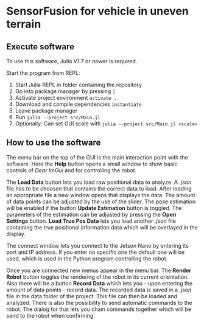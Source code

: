 # SensorFusion for vehicle in uneven terrain

## Execute software
To use this software, Julia V1.7 or newer is required. 

Start the program from REPL: 
1. Start Julia REPL in folder containing the repository
2. Go into package manager by pressing `]`
3. Activate project environment `activate .`
4. Download and compile dependencies `instantiate`
5. Leave package manager
6. Run `julia --project src/Main.jl`
7. Optionally: Can set GUI scale with `julia --project src/Main.jl <scale>`

## How to use the software
The menu bar on the top of the GUI is the main interaction point with the software. Here the __Help__ button
opens a small window to show basic controls of _Dear ImGui_ and for controlling the robot. 

The __Load Data__ button lets you load raw positional data to analyze. A _.json_ file has to be choosen that contains the
correct data to load. After loading an appropriate file a new window opens that displays the data. The amount of data points can be adjusted by the use of the slider. The pose estimation will be enabled if
the button __Update Estimation__ button is toggled. The parameters of the estimation can be adjusted by pressing the __Open Settings__
button. __Load True Pos Data__ lets you load another _.json_ file containing the true positional information data which will be overlayed
in the display. 

The connect window lets you connect to the Jetson Nano by entering its port and IP address. If you enter no specific one
the default one will be used, which is used in the Python program controlling the robot.

Once you are connected new menus appear in the menu bar. The __Render Robot__ button toggles the rendering of the robot in
its current orientation. Also there will be a button __Record Data__ which lets you - upon entering the amount of data points - record data. The recorded data is saved in a _.json_ file in the data folder of the project. This file can then be loaded and
analyzed. 
There is also the possibility to send automatic commands to the robot. The dialog for that lets you chain commands together
which will be send to the robot when confirming.
